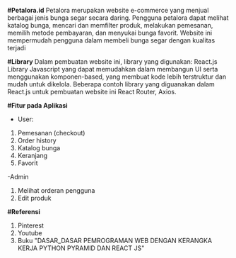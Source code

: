 **#Petalora.id**
Petalora merupakan website e-commerce yang menjual berbagai jenis bunga segar secara daring. Pengguna petalora dapat melihat katalog bunga, mencari dan memfilter produk, melakukan pemesanan, memilih metode pembayaran, dan menyukai bunga favorit. Website ini mempermudah pengguna dalam membeli bunga segar dengan kualitas terjadi

**#Library**
Dalam pembuatan website ini, library yang digunakan:
React.js
Library Javascript yang dapat memudahkan dalam membangun UI serta
menggunakan komponen-based, yang membuat kode lebih terstruktur dan mudah untuk
dikelola. Beberapa contoh library yang diguanakan dalam React.js untuk pembuatan website ini
React Router, Axios.
   
**#Fitur pada Aplikasi**
- User:
1. Pemesanan (checkout)
2. Order history
3. Katalog bunga
4. Keranjang
5. Favorit

-Admin
1. Melihat orderan pengguna
2. Edit produk

**#Referensi**
1. Pinterest
2. Youtube
3. Buku "DASAR_DASAR PEMROGRAMAN WEB DENGAN KERANGKA KERJA PYTHON PYRAMID DAN REACT JS"
